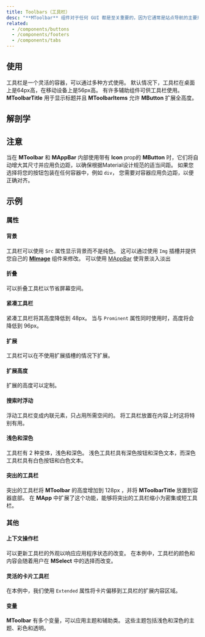 ```yaml
---
title: Toolbars（工具栏）
desc: "**MToolbar** 组件对于任何 GUI 都是至关重要的，因为它通常是站点导航的主要来源。 工具栏组件与 [**MNavigationDrawer**](/components/navigation-drawers) 和 [**MCard**](/components/cards) 配合使用非常有效。"
related:
  - /components/buttons
  - /components/footers
  - /components/tabs
---
```


## 使用

工具栏是一个灵活的容器，可以通过多种方式使用。 默认情况下，工具栏在桌面上是64px高，在移动设备上是56px高。 有许多辅助组件可供工具栏使用。 **MToolbarTitle** 用于显示标题并且 **MToolbarItems** 允许 **MButton** 扩展全高度。

<toolbars-usage></toolbars-usage>

## 解剖学

## 注意

<!--alert:warning-->
当在 **MToolbar** 和 **MAppBar** 内部使用带有 **Icon** prop的 **MButton** 时，它们将自动增大其尺寸并应用负边距，以确保根据Material设计规范的适当间距。
如果您选择将您的按钮包装在任何容器中，例如 `div`， 您需要对容器应用负边距，以便正确对齐。
<!--/alert:warning-->

## 示例

### 属性

#### 背景

工具栏可以使用 `Src` 属性显示背景而不是纯色。 这可以通过使用 `Img` 插槽并提供您自己的 [**MImage**](/components/images) 组件来修改。
可以使用 [MAppBar](/components/app-bars) 使背景淡入淡出

<masa-example file="Examples.toolbars.Background"></masa-example>

#### 折叠

可以折叠工具栏以节省屏幕空间。

<masa-example file="Examples.toolbars.Collapse"></masa-example>

#### 紧凑工具栏

紧凑工具栏将其高度降低到 48px。 当与 `Prominent` 属性同时使用时，高度将会降低到 96px。

<masa-example file="Examples.toolbars.DenseToolbars"></masa-example>

#### 扩展

工具栏可以在不使用扩展插槽的情况下扩展。

<masa-example file="Examples.toolbars.Extended"></masa-example>

#### 扩展高度

扩展的高度可以定制。

<masa-example file="Examples.toolbars.ExtensitionHeight"></masa-example>

#### 搜索时浮动

浮动工具栏变成内联元素，只占用所需空间的。 将工具栏放置在内容上时这将特别有用。

<masa-example file="Examples.toolbars.FloatingWithSearch"></masa-example>

#### 浅色和深色

工具栏有 2 种变体，浅色和深色。 浅色工具栏具有深色按钮和深色文本，而深色工具栏具有白色按钮和白色文本。

<masa-example file="Examples.toolbars.LightAndDark"></masa-example>

#### 突出的工具栏

突出的工具栏将 **MToolbar** 的高度增加到 128px ，并将 **MToolbarTitle** 放置到容器底部。 
在 **MApp** 中扩展了这个功能，能够将突出的工具栏缩小为密集或短工具栏。

<masa-example file="Examples.toolbars.ProminentToolbars"></masa-example>

### 其他

#### 上下文操作栏

可以更新工具栏的外观以响应应用程序状态的改变。 在本例中，工具栏的颜色和内容会随着用户在 **MSelect** 中的选择而改变。

<masa-example file="Examples.toolbars.ContextualActionBar"></masa-example>

#### 灵活的卡片工具栏

在本例中，我们使用 `Extended` 属性将卡片偏移到工具栏的扩展内容区域。

<masa-example file="Examples.toolbars.FlexibleAndCardToolbar"></masa-example>

#### 变量

**MToolbar** 有多个变量，可以应用主题和辅助类。 这些主题包括浅色和深色的主题、彩色和透明。

<masa-example file="Examples.toolbars.Variations"></masa-example>